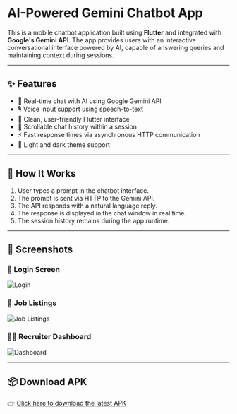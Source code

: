 # AI-Powered Gemini Chatbot App

This is a mobile chatbot application built using **Flutter** and integrated with **Google's Gemini API**. The app provides users with an interactive conversational interface powered by AI, capable of answering queries and maintaining context during sessions.

---

## ✨ Features

- 💬 Real-time chat with AI using Google Gemini API
- 🎙️ Voice input support using speech-to-text
- 📱 Clean, user-friendly Flutter interface
- 📜 Scrollable chat history within a session
- ⚡ Fast response times via asynchronous HTTP communication
- 🌙 Light and dark theme support 
---

## 🧠 How It Works

1. User types a prompt in the chatbot interface.
2. The prompt is sent via HTTP to the Gemini API.
3. The API responds with a natural language reply.
4. The response is displayed in the chat window in real time.
5. The session history remains during the app runtime.

---

## 📸 Screenshots

### 🔐 Login Screen
![Login](screenshots/login_screen.png)

### 📄 Job Listings
![Job Listings](screenshots/job_listings.png)

### 🧑‍💼 Recruiter Dashboard
![Dashboard](screenshots/recruiter_dashboard.png)

---

## 📦 Download APK

👉 [Click here to download the latest APK](apk/job_portal_v1.apk)


